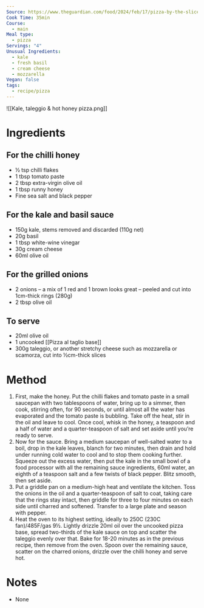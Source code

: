 ```yaml
---
Source: https://www.theguardian.com/food/2024/feb/17/pizza-by-the-slice-recipes-al-taglio-mushrooms-basil-ricotta-kale-taleggio-honey-yotam-ottolenghi
Cook Time: 35min
Course:
  - main
Meal type:
  - pizza
Servings: "4"
Unusual Ingredients:
  - kale
  - fresh basil
  - cream cheese
  - mozzarella
Vegan: false
tags:
  - recipe/pizza
---
```

![[Kale, taleggio & hot honey pizza.png]]
# Ingredients

## For the chilli honey

- ½ tsp chilli flakes
- 1 tbsp tomato paste
- 2 tbsp extra-virgin olive oil
- 1 tbsp runny honey
- Fine sea salt and black pepper

## For the kale and basil sauce

- 150g kale, stems removed and discarded (110g net)
- 20g basil
- 1 tbsp white-wine vinegar
- 30g cream cheese
- 60ml olive oil

## For the grilled onions

- 2 onions – a mix of 1 red and 1 brown looks great – peeled and cut into 1cm-thick rings (280g)
- 2 tbsp olive oil

## To serve

- 20ml olive oil
- 1 uncooked [[Pizza al taglio base]]
- 300g taleggio, or another stretchy cheese such as mozzarella or scamorza, cut into ½cm-thick slices

# Method

1. First, make the honey. Put the chilli flakes and tomato paste in a small saucepan with two tablespoons of water, bring up to a simmer, then cook, stirring often, for 90 seconds, or until almost all the water has evaporated and the tomato paste is bubbling. Take off the heat, stir in the oil and leave to cool. Once cool, whisk in the honey, a teaspoon and a half of water and a quarter-teaspoon of salt and set aside until you’re ready to serve.
2. Now for the sauce. Bring a medium saucepan of well-salted water to a boil, drop in the kale leaves, blanch for two minutes, then drain and hold under running cold water to cool and to stop them cooking further. Squeeze out the excess water, then put the kale in the small bowl of a food processor with all the remaining sauce ingredients, 60ml water, an eighth of a teaspoon salt and a few twists of black pepper. Blitz smooth, then set aside.
3. Put a griddle pan on a medium-high heat and ventilate the kitchen. Toss the onions in the oil and a quarter-teaspoon of salt to coat, taking care that the rings stay intact, then griddle for three to four minutes on each side until charred and softened. Transfer to a large plate and season with pepper.
4. Heat the oven to its highest setting, ideally to 250C (230C fan)/485F/gas 9½. Lightly drizzle 20ml oil over the uncooked pizza base, spread two-thirds of the kale sauce on top and scatter the taleggio evenly over that. Bake for 18-20 minutes as in the previous recipe, then remove from the oven. Spoon over the remaining sauce, scatter on the charred onions, drizzle over the chilli honey and serve hot.

# Notes

- None